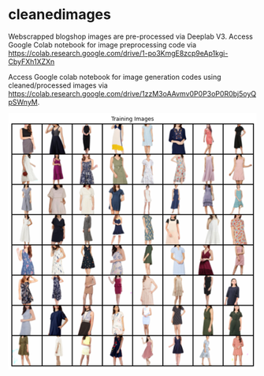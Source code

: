 # cleanedimages
Webscrapped blogshop images are pre-processed via Deeplab V3. 
Access Google Colab notebook for image preprocessing code via https://colab.research.google.com/drive/1-po3KmgE8zcp9eAp1kgi-CbyFXh1XZXn

Access Google colab notebook for image generation codes using cleaned/processed images via https://colab.research.google.com/drive/1zzM3oAAvmv0P0P3oP0R0bj5oyQpSWnyM.

![Sample Processed images](https://github.com/mingxiuuuuu/cleanedimages/blob/master/Cleanimages%20sample.png)
